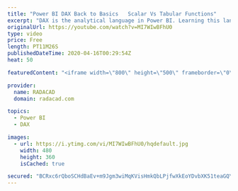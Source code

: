 ```yaml
---
title: "Power BI DAX Back to Basics   Scalar Vs Tabular Functions"
excerpt: "DAX is the analytical language in Power BI. Learning this language, however, comes with some difficulties. Part of that challenge is the way that functions work in DAX. Learning the output of functions is an important element of learning how and where you can use them. In this video, I'll explain two"
originalUrl: https://youtube.com/watch?v=MI7WIwBFhU0
type: video
price: Free
length: PT11M26S
publishedDateTime: 2020-04-16T00:29:54Z
heat: 50

featuredContent: "<iframe width=\"800\" height=\"500\" frameborder=\"0\" src=\"https://www.youtube.com/embed/MI7WIwBFhU0\" allow=\"accelerometer; autoplay; encrypted-media; gyroscope; picture-in-picture\" allowfullscreen></iframe>"

provider:
  name: RADACAD
  domain: radacad.com

topics:
  - Power BI
  - DAX

images:
  - url: https://i.ytimg.com/vi/MI7WIwBFhU0/hqdefault.jpg
    width: 480
    height: 360
    isCached: true

secured: "BCRxc6rQboSCHdBaEv+m9Jgm3wiMqKVisHmkQbLPjfwXkEoYDvbXK51teaGQY13arkYEXCaboGqoPvGHMeahb3Sg5pt/WwTdp/KIrWtXThijcYpye8aqRoGiY/851WSwyVN/KUtfAilVeIXCo3dBCZ2ZPuqfI3RXpfoMZpcwaYwQB7NeCnXvrBARvE781MbL51MCmNwtcvifn7U1UBw3H/peF6kVWRMQFZf4XB4HcMzPsZq/X9mMDxW2nHRvHvtm1s/WSs0sE+nKymYQd+xM/fQmA5v5QU/TJdx/tF4rKT8tRjJFc/gVCvOuLcQS0l/QZ/zHa6P8PGHs4uKTOzPp2748HfvBVsgTw8V+HJ27XB/jW7WDKEKCOMnOiOvD+yFYTGmOo36SK0nE04cpOXuboV+a/Zb0YquqE/j1bqVcBzc=;64ouIAc1AQhZF8sptAm77Q=="
---
```


